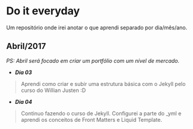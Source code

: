 Do it everyday
==============
Um repositório onde irei anotar o que aprendi separado por dia/mês/ano.


Abril/2017
----------

_PS: Abril será focado em criar um portfólio com um nível de mercado._

- **_Dia 03_**
> Aprendi como criar e subir uma estrutura básica com o Jekyll pelo curso do Willian Justen :D

- **_Dia 04_**
> Continuo fazendo o curso de Jekyll. Configurei a parte do _yml e aprendi os conceitos de Front Matters e Liquid Template.